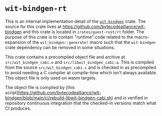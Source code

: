 # `wit-bindgen-rt`

This is an internal implementation detail of the [`wit-bindgen`] crate. The
source for this crate lives at https://github.com/bytecodealliance/wit-bindgen
and this crate is located in `crates/guest-rust/rt` folder. The purpose of this
crate is to contain "runtime" code related to the macro-expansion of the
`wit_bindgen::generate!` macro such that the `wit-bindgen` crate dependency can
be removed in some situations.

This crate contains a precompiled object file and archive at
`src/wit_bindgen_cabi.o` and `src/libwit_bindgen_cabi.a`. This is compiled
from the source `src/wit_bindgen_cabi.c` and is checked in as precompiled to
avoid needing a C compiler at compile-time which isn't always available. This
object file is only used on wasm targets.

The object file is compiled by
[this script]https://github.com/bytecodealliance/wit-bindgen/blob/main/ci/rebuild-libwit-bindgen-cabi.sh)
and is verified in repository continuous integration that the checked-in
versions match what CI produces.

[`wit-bindgen`]: https://crates.io/crates/wit-bindgen

